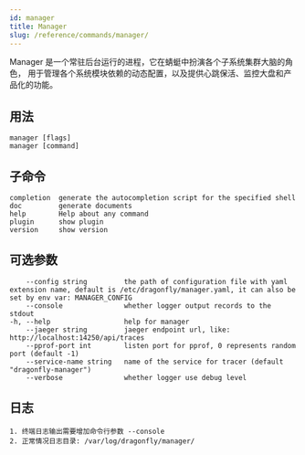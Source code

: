 ```yaml
---
id: manager
title: Manager
slug: /reference/commands/manager/
---
```


Manager 是一个常驻后台运行的进程，它在蜻蜓中扮演各个子系统集群大脑的角色， 用于管理各个系统模块依赖的动态配置，以及提供心跳保活、监控大盘和产品化的功能。

## 用法

```text
manager [flags]
manager [command]
```

## 子命令

```text
completion  generate the autocompletion script for the specified shell
doc         generate documents
help        Help about any command
plugin      show plugin
version     show version
```

## 可选参数

<!-- markdownlint-disable -->

```text
    --config string         the path of configuration file with yaml extension name, default is /etc/dragonfly/manager.yaml, it can also be set by env var: MANAGER_CONFIG
    --console               whether logger output records to the stdout
-h, --help                  help for manager
    --jaeger string         jaeger endpoint url, like: http://localhost:14250/api/traces
    --pprof-port int        listen port for pprof, 0 represents random port (default -1)
    --service-name string   name of the service for tracer (default "dragonfly-manager")
    --verbose               whether logger use debug level
```

<!-- markdownlint-restore -->

## 日志

```text
1. 终端日志输出需要增加命令行参数 --console
2. 正常情况日志目录: /var/log/dragonfly/manager/
```
